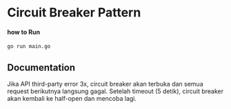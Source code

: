 # Circuit Breaker Pattern

#### how to Run 
``` go run main.go ```

## Documentation
Jika API third-party error 3x, circuit breaker akan terbuka dan semua request berikutnya langsung gagal.
Setelah timeout (5 detik), circuit breaker akan kembali ke half-open dan mencoba lagi.